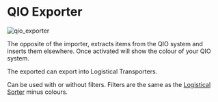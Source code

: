 # QIO Exporter
![qio_exporter](item:mekanism:qio_exporter)

The opposite of the importer, extracts items from the QIO system and inserts them elsewhere. Once activated will show the colour of your QIO system.

The exported can export into Logistical Transporters.

Can be used with or without filters. Filters are the same as the [Logistical Sorter](../functional_blocks/logistical_sorter.md) minus colours.
